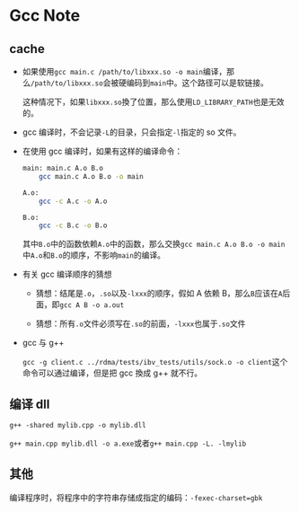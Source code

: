 # Gcc Note

## cache

* 如果使用`gcc main.c /path/to/libxxx.so -o main`编译，那么`/path/to/libxxx.so`会被硬编码到`main`中。这个路径可以是软链接。

    这种情况下，如果`libxxx.so`換了位置，那么使用`LD_LIBRARY_PATH`也是无效的。

* gcc 编译时，不会记录`-L`的目录，只会指定`-l`指定的 so 文件。

* 在使用 gcc 编译时，如果有这样的编译命令：

    ```bash
    main: main.c A.o B.o
        gcc main.c A.o B.o -o main

    A.o:
        gcc -c A.c -o A.o

    B.o:
        gcc -c B.c -o B.o
    ```

    其中`B.o`中的函数依赖`A.o`中的函数，那么交换`gcc main.c A.o B.o -o main`中`A.o`和`B.o`的顺序，不影响`main`的编译。

* 有关 gcc 编译顺序的猜想

    * 猜想：结尾是`.o`，`.so`以及`-lxxx`的顺序，假如 A 依赖 B，那么`B`应该在`A`后面，即`gcc A B -o a.out`

    * 猜想：所有`.o`文件必须写在`.so`的前面，`-lxxx`也属于`.so`文件

* gcc 与 g++

    `gcc -g client.c ../rdma/tests/ibv_tests/utils/sock.o -o client`这个命令可以通过编译，但是把 gcc 換成 g++ 就不行。

## 编译 dll

`g++ -shared mylib.cpp -o mylib.dll`

`g++ main.cpp mylib.dll -o a.exe`或者`g++ main.cpp -L. -lmylib`

## 其他

编译程序时，将程序中的字符串存储成指定的编码：`-fexec-charset=gbk`
